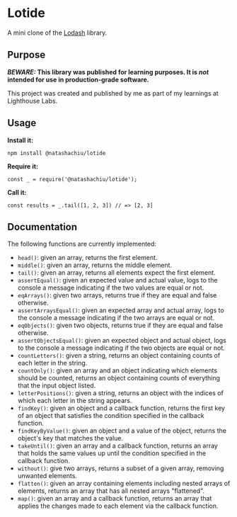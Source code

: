 # Lotide

A mini clone of the [Lodash](https://lodash.com) library.

## Purpose

**_BEWARE:_ This library was published for learning purposes. It is _not_ intended for use in production-grade software.**

This project was created and published by me as part of my learnings at Lighthouse Labs. 

## Usage

**Install it:**

`npm install @natashachiu/lotide`

**Require it:**

`const _ = require('@natashachiu/lotide');`

**Call it:**

`const results = _.tail([1, 2, 3]) // => [2, 3]`

## Documentation

The following functions are currently implemented:

* `head()`: given an array, returns the first element.
* `middle()`: given an array, returns the middle element.
* `tail()`: given an array, returns all elements expect the first element.
* `assertEqual()`: given an expected value and actual value, logs to the console a message indicating if the two values are equal or not.
* `eqArrays()`: given two arrays, returns true if they are equal and false otherwise.
* `assertArraysEqual()`: given an expected array and actual array, logs to the console a message indicating if the two arrays are equal or not.
* `eqObjects()`: given two objects, returns true if they are equal and false otherwise.
* `assertObjectsEqual()`: given an expected object and actual object, logs to the console a message indicating if the two objects are equal or not.
* `countLetters()`: given a string, returns an object containing counts of each letter in the string.
* `countOnly()`: given an array and an object indicating which elements should be counted, returns an object containing counts of everything that the input object listed.
* `letterPositions()`: given a string, returns an object with the indices of which each letter in the string appears.
* `findKey()`: given an object and a callback function, returns the first key of an object that satisfies the condition specified in the callback function.
* `findKeyByValue()`: given an object and a value of the object, returns the object's key that matches the value.
* `takeUntil()`: given an array and a callback function, returns an array that holds the same values up until the condition specified in the callback function.
* `without()`: give two arrays, returns a subset of a given array, removing unwanted elements.
* `flatten()`: given an array containing elements including nested arrays of elements, returns an array that has all nested arrays "flattened".
* `map()`: given an array and a callback function, returns an array that applies the changes made to each element via the callback function.






